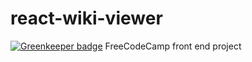 # react-wiki-viewer

[![Greenkeeper badge](https://badges.greenkeeper.io/chakrihacker/react-wiki-viewer.svg)](https://greenkeeper.io/)
FreeCodeCamp front end project
